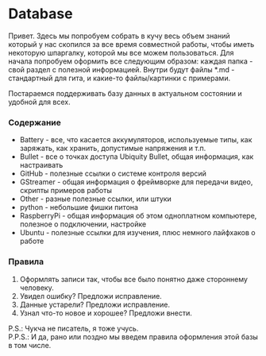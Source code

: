 # Database
Привет. Здесь мы попробуем собрать в кучу весь объем знаний который у нас скопился за все время совместной работы, чтобы
иметь некоторую шпаргалку, которой мы все можем пользоваться.
Для начала попробуем оформить все следующим образом: каждая папка - свой раздел с полезной информацией. Внутри будут 
файлы *.md - стандартный для гита, и какие-то файлы/картинки с примерами.

Постараемся поддерживать базу данных в актуальном состоянии и удобной для всех.  

### Содержание
- Battery - все, что касается аккумуляторов, используемые типы, как заряжать, как хранить, допустимые напряжения и т.п.
- Bullet - все о точках доступа Ubiquity Bullet, общая информация, как настраивать
- GitHub - полезные ссылки о системе контроля версий
- GStreamer - общая информация о фреймворке для передачи видео, скрипты примеров работы
- Other - разные полезные ссылки, или штуки
- python - небольшие фишки питона  
- RaspberryPi - общая информация об этом одноплатном компьютере, полезное о подключении, настройке
- Ubuntu - полезные ссылки для изучения, плюс немного лайфхаков о работе  

### Правила
1. Оформлять записи так, чтобы все было понятно даже стороннему человеку.
2. Увидел ошибку? Предложи исправление.
3. Данные устарели? Предложи исправление.
4. Узнал что-то новое и хорошее? Предложи внести.

P.S.: Чукча не писатель, я тоже учусь.  
P.P.S.: И да, рано или поздно мы введем правила оформления этой базы в том числе.